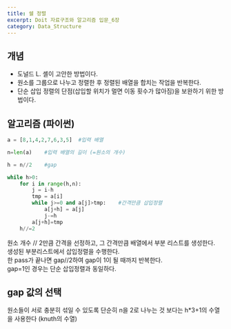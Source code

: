 ```yaml
---
title: 쉘 정렬
excerpt: Doit 자료구조와 알고리즘 입문_6장
category: Data_Structure
---
```



## 개념

- 도널드 L. 셸이 고안한 방법이다.
- 원소를 그룹으로 나누고 정렬한 후 정렬된 배열을 합치는 작업을 반복한다.
- 단순 삽입 정렬의 단점(삽입할 위치가 멀면 이동 횟수가 많아짐)을 보완하기 위한 방법이다.

## 알고리즘 (파이썬)

~~~python
a = [8,1,4,2,7,6,3,5]  #입력 배열

n=len(a)    #입력 배열의 길이 (=원소의 개수)

h = n//2    #gap

while h>0:
    for i in range(h,n):    
        j = i-h
        tmp = a[i]
        while j>=0 and a[j]>tmp:    #간격만큼 삽입정렬
            a[j+h] = a[j]
            j-=h
        a[j+h]=tmp
    h//=2
~~~

원소 개수 // 2만큼 간격을 선정하고, 그 간격만큼 배열에서 부분 리스트를 생성한다.  
생성된 부분리스트에서 삽입정렬을 수행한다.  
한 pass가 끝나면 gap//2하여 gap이 1이 될 때까지 반복한다.  
gap=1인 경우는 단순 삽입정렬과 동일하다.  

## gap 값의 선택

원소들이 서로 충분히 섞일 수 있도록
단순히 n을 2로 나누는 것 보다는 
h*3+1의 수열을 사용한다 (knuth의 수열)